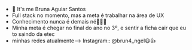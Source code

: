 - 👋 It's me Bruna Aguiar Santos
- Full stack no momento, mas a meta é trabalhar na área de UX
- Conhecimento nunca é demais né🤷🏽‍♀️
- Minha meta é chegar  no final do ano no 3º, e sentir a ficha cair que eu to saindo da etec
- minhas redes atualmente--> Instagram:: @brun4_ngel😃👍

<!---
BrunaAguiarSantos/BrunaAguiarSantos is a ✨ special ✨ repository because its `README.md` (this file) appears on your GitHub profile.
You can click the Preview link to take a look at your changes.
--->
